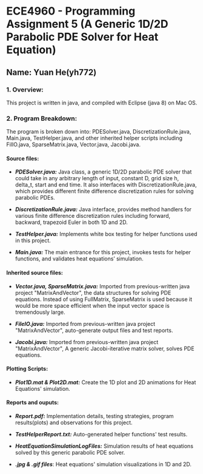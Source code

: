 # ECE4960 - Programming Assignment 5 (A Generic 1D/2D Parabolic PDE Solver for Heat Equation)
## Name: Yuan He(yh772)

### 1. Overview:
This project is written in java, and compiled with Eclipse (java 8) on Mac OS.

### 2. Program Breakdown:

The program is broken down into: PDESolver.java, DiscretizationRule.java, Main.java, TestHelper.java, and other inherited helper scripts including FilIO.java, SparseMatrix.java, Vector.java, Jacobi.java.

#### Source files:

 - ***PDESolver.java:*** Java class, a generic 1D/2D parabolic PDE solver that could take in any arbitrary length of input, constant D, grid size h, delta_t, start and end time. It also interfaces with DiscretizationRule.java, which provides different finite difference discretization rules for solving parabolic PDEs.
 
 - ***DiscretizationRule.java:*** Java interface, provides method handlers for various finite difference discretization rules including forward, backward, trapezoid Euler in both 1D and 2D.
 
 - ***TestHelper.java:*** Implements white box testing for helper functions used in this project.
 
 - ***Main.java:*** The main entrance for this project, invokes tests for helper functions, and validates heat equations’ simulation.
  
#### Inherited source files:

- ***Vector.java, SparseMatrix.java:*** Imported from previous-written java project "MatrixAndVector", the data structures for solving PDE equations. Instead of using FullMatrix, SparseMatrix is used because it would be more space efficient when the input vector space is tremendously large.

- ***FileIO.java:*** Imported from previous-written java project "MatrixAndVector", auto-generate output files and test reports.

- ***Jacobi.java:*** Imported from previous-written java project "MatrixAndVector", A generic Jacobi-iterative matrix solver, solves PDE equations.

#### Plotting Scripts:
- ***Plot1D.mat & Plot2D.mat:*** Create the 1D plot and 2D animations for Heat Equations' simulation.

#### Reports and ouputs:
 
 - ***Report.pdf:*** Implementation details, testing strategies, program results(plots) and observations for this project.
 
 - ***TestHelperReport.txt:*** Auto-generated helper functions' test results.

 - ***HeatEquationSimulationLogFiles:*** Simulation results of heat equations solved by this generic parabolic PDE solver.
 
 - ***.jpg & .gif files***: Heat equations' simulation visualizations in 1D and 2D.
